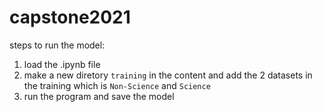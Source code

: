 # capstone2021

steps to run the model:

1. load the .ipynb file
2. make a new diretory ```training``` in the content and add the 2 datasets in the training which is ```Non-Science``` and ```Science```
3. run the program and save the model
